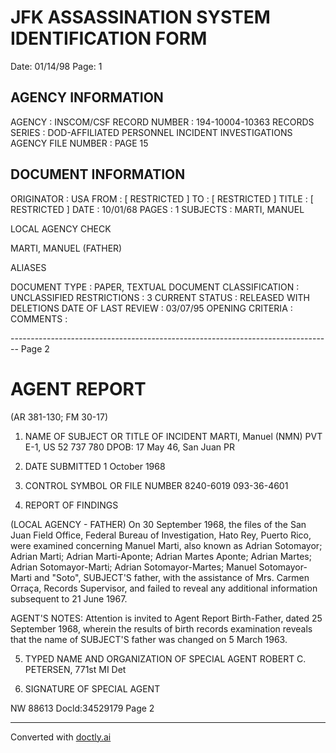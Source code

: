 # JFK ASSASSINATION SYSTEM IDENTIFICATION FORM

Date: 01/14/98
Page: 1

## AGENCY INFORMATION

AGENCY : INSCOM/CSF
RECORD NUMBER : 194-10004-10363
RECORDS SERIES : DOD-AFFILIATED PERSONNEL INCIDENT INVESTIGATIONS
AGENCY FILE NUMBER : PAGE 15

## DOCUMENT INFORMATION

ORIGINATOR : USA
FROM : [ RESTRICTED ]
TO : [ RESTRICTED ]
TITLE : [ RESTRICTED ]
DATE : 10/01/68
PAGES : 1
SUBJECTS : MARTI, MANUEL

LOCAL AGENCY CHECK

MARTI, MANUEL (FATHER)

ALIASES

DOCUMENT TYPE : PAPER, TEXTUAL DOCUMENT
CLASSIFICATION : UNCLASSIFIED
RESTRICTIONS : 3
CURRENT STATUS : RELEASED WITH DELETIONS
DATE OF LAST REVIEW : 03/07/95
OPENING CRITERIA :
COMMENTS :


-------------------------------------------------------------------------------- Page 2

# AGENT REPORT
(AR 381-130; FM 30-17)

1. NAME OF SUBJECT OR TITLE OF INCIDENT
   MARTI, Manuel (NMN)
   PVT E-1, US 52 737 780
   DPOB: 17 May 46, San Juan PR

2. DATE SUBMITTED
   1 October 1968

3. CONTROL SYMBOL OR FILE NUMBER
   8240-6019
   093-36-4601

4. REPORT OF FINDINGS

(LOCAL AGENCY - FATHER) On 30 September 1968, the files of the San Juan Field Office, Federal Bureau of Investigation, Hato Rey, Puerto Rico, were examined concerning Manuel Marti, also known as Adrian Sotomayor; Adrian Marti; Adrian Marti-Aponte; Adrian Martes Aponte; Adrian Martes; Adrian Sotomayor-Marti; Adrian Sotomayor-Martes; Manuel Sotomayor-Marti and "Soto", SUBJECT'S father, with the assistance of Mrs. Carmen Orraça, Records Supervisor, and failed to reveal any additional information subsequent to 21 June 1967.

AGENT'S NOTES: Attention is invited to Agent Report Birth-Father, dated 25 September 1968, wherein the results of birth records examination reveals that the name of SUBJECT'S father was changed on 5 March 1963.

5. TYPED NAME AND ORGANIZATION OF SPECIAL AGENT
   ROBERT C. PETERSEN, 771st MI Det

6. SIGNATURE OF SPECIAL AGENT

NW 88613 Docld:34529179 Page 2


---
Converted with [doctly.ai](https://doctly.ai)